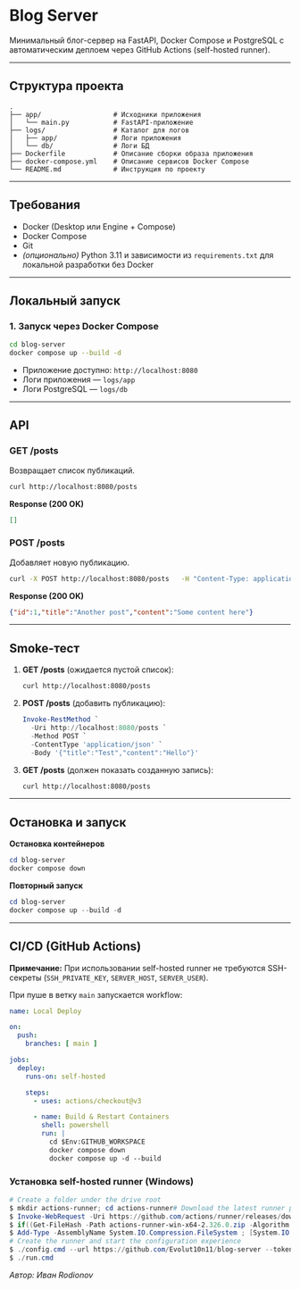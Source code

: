 # Blog Server

Минимальный блог-сервер на FastAPI, Docker Compose и PostgreSQL с автоматическим деплоем через GitHub Actions (self-hosted runner).

---

## Структура проекта

```
.
├── app/                  # Исходники приложения
│   └── main.py           # FastAPI-приложение
├── logs/                 # Каталог для логов
│   ├── app/              # Логи приложения
│   └── db/               # Логи БД
├── Dockerfile            # Описание сборки образа приложения
├── docker-compose.yml    # Описание сервисов Docker Compose
└── README.md             # Инструкция по проекту
```

---

## Требования

- Docker (Desktop или Engine + Compose)  
- Docker Compose  
- Git  
- *(опционально)* Python 3.11 и зависимости из `requirements.txt` для локальной разработки без Docker

---

## Локальный запуск


### 1. Запуск через Docker Compose

```bash
cd blog-server
docker compose up --build -d
```

- Приложение доступно: `http://localhost:8080`  
- Логи приложения — `logs/app`  
- Логи PostgreSQL — `logs/db`

---

## API

### GET /posts

Возвращает список публикаций.

```bash
curl http://localhost:8080/posts
```

**Response (200 OK)**

```json
[]
```

### POST /posts

Добавляет новую публикацию.

```bash
curl -X POST http://localhost:8080/posts   -H "Content-Type: application/json"   -d '{"title":"Another post","content":"Some content here"}'
```

**Response (200 OK)**

```json
{"id":1,"title":"Another post","content":"Some content here"}
```

---

## Smoke-тест

1. **GET /posts** (ожидается пустой список):
   ```bash
   curl http://localhost:8080/posts
   ```
2. **POST /posts** (добавить публикацию):
   ```powershell
   Invoke-RestMethod `
     -Uri http://localhost:8080/posts `
     -Method POST `
     -ContentType 'application/json' `
     -Body '{"title":"Test","content":"Hello"}'
   ```
3. **GET /posts** (должен показать созданную запись):
   ```bash
   curl http://localhost:8080/posts
   ```

---

## Остановка и запуск

**Остановка контейнеров**  
```powershell
cd blog-server
docker compose down
```

**Повторный запуск**  
```powershell
cd blog-server
docker compose up --build -d
```

---

## CI/CD (GitHub Actions)

**Примечание:** При использовании self-hosted runner не требуются SSH-секреты (`SSH_PRIVATE_KEY`, `SERVER_HOST`, `SERVER_USER`).

При пуше в ветку `main` запускается workflow:

```yaml
name: Local Deploy

on:
  push:
    branches: [ main ]

jobs:
  deploy:
    runs-on: self-hosted

    steps:
      - uses: actions/checkout@v3

      - name: Build & Restart Containers
        shell: powershell
        run: |
          cd $Env:GITHUB_WORKSPACE
          docker compose down
          docker compose up -d --build
```

### Установка self-hosted runner (Windows)

```powershell
# Create a folder under the drive root
$ mkdir actions-runner; cd actions-runner# Download the latest runner package
$ Invoke-WebRequest -Uri https://github.com/actions/runner/releases/download/v2.326.0/actions-runner-win-x64-2.326.0.zip -OutFile actions-runner-win-x64-2.326.0.zip# Optional: Validate the hash
$ if((Get-FileHash -Path actions-runner-win-x64-2.326.0.zip -Algorithm SHA256).Hash.ToUpper() -ne '539d48815f8ecda6903755025d5b578f919a32692b731d85a9a24419fe4dbd9e'.ToUpper()){ throw 'Computed checksum did not match' }# Extract the installer
$ Add-Type -AssemblyName System.IO.Compression.FileSystem ; [System.IO.Compression.ZipFile]::ExtractToDirectory("$PWD/actions-runner-win-x64-2.326.0.zip", "$PWD")
# Create the runner and start the configuration experience
$ ./config.cmd --url https://github.com/Evolut10n11/blog-server --token AOEE763BWKF7ZXG6DRAWUG3IQQZQO# Run it!
$ ./run.cmd
```

_Автор: Иван Rodionov_
